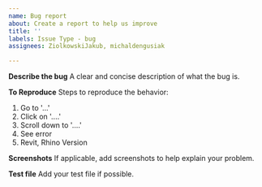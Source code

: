 ```yaml
---
name: Bug report
about: Create a report to help us improve
title: ''
labels: Issue Type - bug
assignees: ZiolkowskiJakub, michaldengusiak

---
```


**Describe the bug**
A clear and concise description of what the bug is.

**To Reproduce**
Steps to reproduce the behavior:
1. Go to '...'
2. Click on '....'
3. Scroll down to '....'
4. See error
5. Revit, Rhino Version 

**Screenshots**
If applicable, add screenshots to help explain your problem.

**Test file**
Add your test file if possible.
